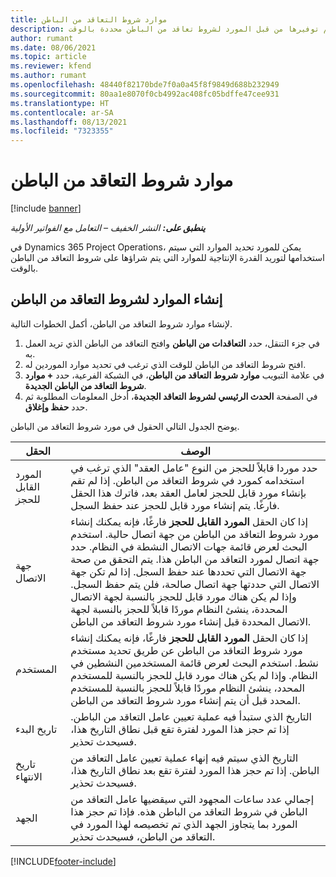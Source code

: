```yaml
---
title: موارد شروط التعاقد من الباطن
description: يوضح هذا الموضوع كيفية تحديد الموارد المخصصة التي يتم توفيرها من قبل المورد لشروط تعاقد من الباطن محددة بالوقت.
author: rumant
ms.date: 08/06/2021
ms.topic: article
ms.reviewer: kfend
ms.author: rumant
ms.openlocfilehash: 48440f82170bde7f0a0a45f8f9849d688b232949
ms.sourcegitcommit: 80aa1e8070f0cb4992ac408fc05bdffe47cee931
ms.translationtype: HT
ms.contentlocale: ar-SA
ms.lasthandoff: 08/13/2021
ms.locfileid: "7323355"
---
```

# <a name="subcontract-line-resources"></a>موارد شروط التعاقد من الباطن

[!include [banner](../../includes/dataverse-preview.md)]

_**ينطبق على:** النشر الخفيف – التعامل مع الفواتير الأولية_

في Dynamics 365 Project Operations، يمكن للمورد تحديد الموارد التي سيتم استخدامها لتوريد القدرة الإنتاجية للموارد التي يتم شراؤها على شروط التعاقد من الباطن بالوقت.

## <a name="create-subcontract-line-resources"></a>إنشاء الموارد لشروط التعاقد من الباطن

لإنشاء موارد شروط التعاقد من الباطن، أكمل الخطوات التالية.

1. في جزء التنقل، حدد **التعاقدات من الباطن** وافتح التعاقد من الباطن الذي تريد العمل به.
2. افتح شروط التعاقد من الباطن للوقت الذي ترغب في تحديد موارد الموردين له.
3. في علامة التبويب **موارد شروط التعاقد من الباطن**، في الشبكة الفرعية، حدد **+ موارد شروط التعاقد من الباطن الجديدة**.
4. في الصفحة **الحدث الرئيسي لشروط التعاقد الجديدة**، أدخل المعلومات المطلوبة ثم حدد **حفظ وإغلاق**.

يوضح الجدول التالي الحقول في مورد شروط التعاقد من الباطن.

| الحقل |  الوصف  |
| ----- | ------------ |
| المورد القابل للحجز | حدد موردا قابلاً للحجز من النوع "عامل العقد" الذي ترغب في استخدامه كمورد في شروط التعاقد من الباطن. إذا لم تقم بإنشاء مورد قابل للحجز لعامل العقد بعد، فاترك هذا الحقل فارغًا. يتم إنشاء مورد قابل للحجز عند حفظ السجل.  |
| ‏‫جهة الاتصال‬ | إذا كان الحقل **المورد القابل للحجز** فارغًا، فإنه يمكنك إنشاء مورد شروط التعاقد من الباطن من جهة اتصال حالية. استخدم البحث لعرض قائمة جهات الاتصال النشطة في النظام. حدد جهة اتصال لمورد التعاقد من الباطن هذا. يتم التحقق من صحة جهة الاتصال التي تحددها عند حفظ السجل. إذا لم تكن جهة الاتصال التي حددتها جهة اتصال صالحة، فلن يتم حفظ السجل. وإذا لم يكن هناك مورد قابل للحجز بالنسبة لجهة الاتصال المحددة، ينشئ النظام موردًا قابلاً للحجز بالنسبة لجهة الاتصال المحددة قبل إنشاء مورد شروط التعاقد من الباطن. |
| المستخدم  | إذا كان الحقل **المورد القابل للحجز** فارغًا، فإنه يمكنك إنشاء مورد شروط التعاقد من الباطن عن طريق تحديد مستخدم نشط. استخدم البحث لعرض قائمة المستخدمين النشطين في النظام. وإذا لم يكن هناك مورد قابل للحجز بالنسبة للمستخدم المحدد، ينشئ النظام موردًا قابلاً للحجز بالنسبة للمستخدم المحدد قبل أن يتم إنشاء مورد شروط التعاقد من الباطن. |
| تاريخ البدء | التاريخ الذي ستبدأ فيه عملية تعيين عامل التعاقد من الباطن. إذا تم حجز هذا المورد لفترة تقع قبل نطاق التاريخ هذا، فسيحدث تحذير. |
| تاريخ الانتهاء | التاريخ الذي سيتم فيه إنهاء عملية تعيين عامل التعاقد من الباطن. إذا تم حجز هذا المورد لفترة تقع بعد نطاق التاريخ هذا، فسيحدث تحذير. |
| الجهد | إجمالي عدد ساعات المجهود التي سيقضيها عامل التعاقد من الباطن في شروط التعاقد من الباطن هذه. فإذا تم حجز هذا المورد بما يتجاوز الجهد الذي تم تخصيصه لهذا المورد في التعاقد من الباطن، فسيحدث تحذير. |


[!INCLUDE[footer-include](../../includes/footer-banner.md)]
